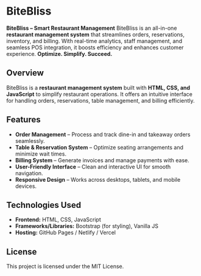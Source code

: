 # BiteBliss
**BiteBliss – Smart Restaurant Management**    BiteBliss is an all-in-one **restaurant management system** that streamlines orders, reservations, inventory, and billing. With real-time analytics, staff management, and seamless POS integration, it boosts efficiency and enhances customer experience. **Optimize. Simplify. Succeed.**

## Overview
BiteBliss is a **restaurant management system** built with **HTML, CSS, and JavaScript** to simplify restaurant operations. It offers an intuitive interface for handling orders, reservations, table management, and billing efficiently.

## Features
- **Order Management** – Process and track dine-in and takeaway orders seamlessly.
- **Table & Reservation System** – Optimize seating arrangements and minimize wait times.
- **Billing System** – Generate invoices and manage payments with ease.
- **User-Friendly Interface** – Clean and interactive UI for smooth navigation.
- **Responsive Design** – Works across desktops, tablets, and mobile devices.

## Technologies Used
- **Frontend:** HTML, CSS, JavaScript
- **Frameworks/Libraries:** Bootstrap (for styling), Vanilla JS
- **Hosting:** GitHub Pages / Netlify / Vercel

## License
This project is licensed under the MIT License.
